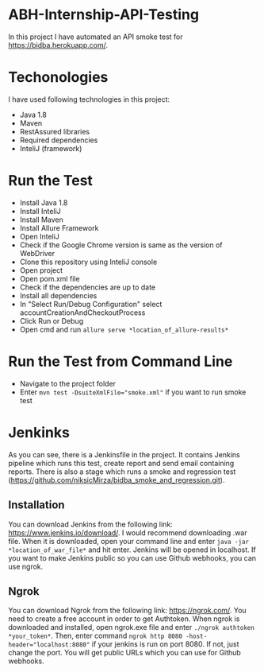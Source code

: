 # ABH-Internship-API-Testing
In this project I have automated an API smoke test for https://bidba.herokuapp.com/.

# Techonologies 

I have used following technologies in this project:
- Java 1.8
- Maven
- RestAssured libraries
- Required dependencies
- InteliJ (framework)


# Run the Test

- Install Java 1.8
- Install InteliJ
- Install Maven
- Install Allure Framework
- Open InteliJ 
- Check if the Google Chrome version is same as the version of WebDriver
- Clone this repository using InteliJ console
- Open project
- Open pom.xml file
- Check if the dependencies are up to date
- Install all dependencies
- In "Select Run/Debug Configuration" select accountCreationAndCheckoutProcess
- Click Run or Debug
- Open cmd and run ```allure serve *location_of_allure-results*```

# Run the Test from Command Line

- Navigate to the project folder
- Enter ```mvn test -DsuiteXmlFile="smoke.xml"``` if you want to run smoke test

# Jenkinks
As you can see, there is a Jenkinsfile in the project. It contains Jenkins pipeline which runs this test, create report and send email containing reports. 
There is also a stage which runs a smoke and regression test (https://github.com/niksicMirza/bidba_smoke_and_regression.git).

## Installation
You can download Jenkins from the following link: https://www.jenkins.io/download/. I would recommend downloading .war file. When it is downloaded, open your command line and
enter ```java -jar *location_of_war_file*``` and hit enter. Jenkins will be opened in localhost. If you want to make Jenkins public so you can use Github webhooks, you can use ngrok.

## Ngrok
You can download Ngrok from the following link: https://ngrok.com/. You need to create a free account in order to get Authtoken. When ngrok is downloaded and installed, open 
ngrok.exe file and enter ```./ngrok authtoken *your_token*```. Then, enter command ```ngrok http 8080 -host-header="localhost:8080"``` if your jenkins is run on port 8080. If not, just change the port. You will get public URLs which you can use for Github webhooks.



